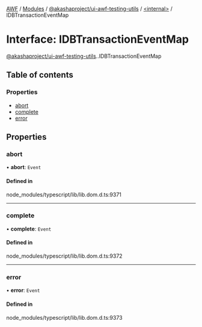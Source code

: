 [AWF](../README.md) / [Modules](../modules.md) / [@akashaproject/ui-awf-testing-utils](../modules/akashaproject_ui_awf_testing_utils.md) / [<internal\>](../modules/akashaproject_ui_awf_testing_utils._internal_.md) / IDBTransactionEventMap

# Interface: IDBTransactionEventMap

[@akashaproject/ui-awf-testing-utils](../modules/akashaproject_ui_awf_testing_utils.md).[<internal>](../modules/akashaproject_ui_awf_testing_utils._internal_.md).IDBTransactionEventMap

## Table of contents

### Properties

- [abort](akashaproject_ui_awf_testing_utils._internal_.IDBTransactionEventMap.md#abort)
- [complete](akashaproject_ui_awf_testing_utils._internal_.IDBTransactionEventMap.md#complete)
- [error](akashaproject_ui_awf_testing_utils._internal_.IDBTransactionEventMap.md#error)

## Properties

### abort

• **abort**: `Event`

#### Defined in

node_modules/typescript/lib/lib.dom.d.ts:9371

___

### complete

• **complete**: `Event`

#### Defined in

node_modules/typescript/lib/lib.dom.d.ts:9372

___

### error

• **error**: `Event`

#### Defined in

node_modules/typescript/lib/lib.dom.d.ts:9373
